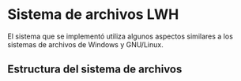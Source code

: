  # Sistema de archivos LWH 
El sistema que se implementó utiliza algunos aspectos similares a los sistemas de archivos de Windows y GNU/Linux.
## Estructura del sistema de archivos

